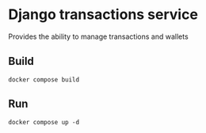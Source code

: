 # Django transactions service

Provides the ability to manage transactions and wallets

## Build
```shell
docker compose build
```

## Run
```shell
docker compose up -d
```